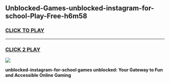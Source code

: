 
## Unblocked-Games-unblocked-instagram-for-school-Play-Free-h6m58
<h3>
<a href="https://premium76.site?title=unblocked-instagram-for-school&ref=23A">CLICK TO PLAY</a></h3>
<hr>

<h3>
<a href="https://premium76.site?title=unblocked-instagram-for-school&ref=23A">CLICK 2 PLAY</a>
  
</h3>

<a href="https://premium76.site?title=unblocked-instagram-for-school&ref=23A"><img src="https://clearcache.store/games.png"></a>


**unblocked-instagram-for-school games unblocked: Your Gateway to Fun and Accessible Online Gaming**
